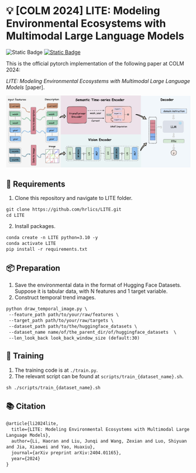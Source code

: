 # :bulb: [COLM 2024] LITE: Modeling Environmental Ecosystems with Multimodal Large Language Models

![Static Badge](https://img.shields.io/badge/License-MIT-green) [![Static Badge](https://img.shields.io/badge/Paper-COLM_2024-red)](https://arxiv.org/abs/2404.01165)

This is the official pytorch implementation of the following paper at COLM 2024:

_LITE: Modeling Environmental Ecosystems with Multimodal Large Language Models_ <a href="https://arxiv.org/abs/2404.01165" style="text-decoration:none;">[paper]</a>.

<p align="center">
 <img src="./assets/LITE.jpg" alt="Model Figure" width="800"/>
</p>


## :memo: Requirements
1. Clone this repository and navigate to LITE folder.
```
git clone https://github.com/hrlics/LITE.git
cd LITE
```
2. Install packages.
```
conda create -n LITE python=3.10 -y
conda activate LITE
pip install -r requirements.txt
```


## 📦 Preparation
1. Save the environmental data in the format of Hugging Face Datasets. Suppose it is tabular data, with N features and 1 target variable.
2. Construct temporal trend images.
```
python draw_temporal_image.py \
 --feature_path path/to/your/raw/features \
 --target_path path/to/your/raw/targets \
 --dataset_path path/to/the/huggingface_datasets \
 --dataset_name name/of/the_parent_dir/of/huggingface_datasets  \
 --len_look_back look_back_window_size (default:30)
```

## 🚀 Training
1. The training code is at ```./train.py```.
2. The relevant script can be found at ```scripts/train_{dataset_name}.sh```.
```
sh ./scripts/train_{dataset_name}.sh
```

## 📚 Citation
```
@article{li2024lite,
  title={LITE: Modeling Environmental Ecosystems with Multimodal Large Language Models},
  author={Li, Haoran and Liu, Junqi and Wang, Zexian and Luo, Shiyuan and Jia, Xiaowei and Yao, Huaxiu},
  journal={arXiv preprint arXiv:2404.01165},
  year={2024}
}
```
